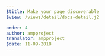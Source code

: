 ```yaml
---
$title: Make your page discoverable
$view: /views/detail/docs-detail.j2

order: 4
author: ampproject
translator: ampproject
$date: 11-09-2018
---
```

